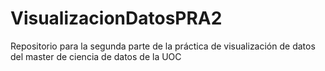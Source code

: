 # VisualizacionDatosPRA2
Repositorio para la segunda parte de la práctica de visualización de datos del master de ciencia de datos de la UOC
